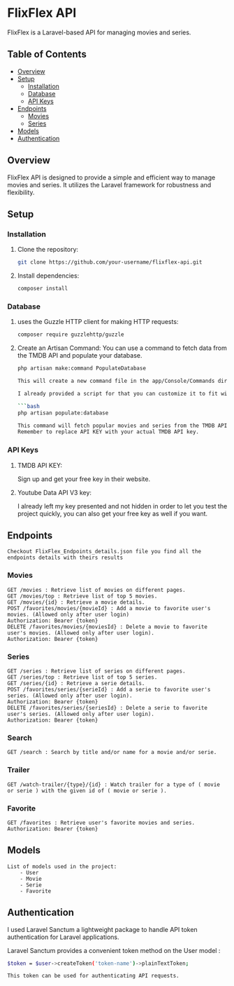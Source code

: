 # FlixFlex API

FlixFlex is a Laravel-based API for managing movies and series.

## Table of Contents

- [Overview](#overview)
- [Setup](#setup)
  - [Installation](#installation)
  - [Database](#database)
  - [API Keys](#api-keys)
- [Endpoints](#endpoints)
  - [Movies](#movies)
  - [Series](#series)
- [Models](#models)
- [Authentication](#authentication)

## Overview

FlixFlex API is designed to provide a simple and efficient way to manage movies and series. It utilizes the Laravel framework for robustness and flexibility.

## Setup

### Installation

1. Clone the repository:

   ```bash
   git clone https://github.com/your-username/flixflex-api.git

2. Install dependencies:

    ```bash
    composer install


### Database

1. uses the Guzzle HTTP client for making HTTP requests:

   ```bash
   composer require guzzlehttp/guzzle

2. Create an Artisan Command:
    You can use a command to fetch data from the TMDB API and populate your database.

    ```bash
    php artisan make:command PopulateDatabase

    This will create a new command file in the app/Console/Commands directory. Open the generated command file (e.g., PopulateDatabase.php) and modify the handle method to fetch data from the TMDB API and insert it into your database.

    I already provided a script for that you can customize it to fit with your needs if you want after that launch the following after having an API KEY from the TMDB API

    ```bash
    php artisan populate:database

    This command will fetch popular movies and series from the TMDB API and insert them into your "movies" and "series" tables.
    Remember to replace API KEY with your actual TMDB API key.

### API Keys

1. TMDB API KEY:

    Sign up and get your free key in their website.

2. Youtube Data API V3 key:

    I already left my key presented and not hidden in order to let you test the project quickly, you can also get your free key as well if you want.


## Endpoints
    Checkout FlixFlex_Endpoints_details.json file you find all the endpoints details with theirs results
### Movies
    GET /movies : Retrieve list of movies on different pages.
    GET /movies/top : Retrieve list of top 5 movies.
    GET /movies/{id} : Retrieve a movie details.
    POST /favorites/movies/{movieId} : Add a movie to favorite user's movies. (Allowed only after user login)
    Authorization: Bearer {token}
    DELETE /favorites/movies/{moviesId} : Delete a movie to favorite user's movies. (Allowed only after user login).
    Authorization: Bearer {token}

### Series
    GET /series : Retrieve list of series on different pages.
    GET /series/top : Retrieve list of top 5 series.
    GET /series/{id} : Retrieve a serie details.
    POST /favorites/series/{serieId} : Add a serie to favorite user's series. (Allowed only after user login).
    Authorization: Bearer {token}
    DELETE /favorites/series/{seriesId} : Delete a serie to favorite user's series. (Allowed only after user login).
    Authorization: Bearer {token}

### Search
    GET /search : Search by title and/or name for a movie and/or serie.

### Trailer
    GET /watch-trailer/{type}/{id} : Watch trailer for a type of ( movie or serie ) with the given id of ( movie or serie ).

### Favorite
    GET /favorites : Retrieve user's favorite movies and series.
    Authorization: Bearer {token}

## Models

    List of models used in the project:
        - User
        - Movie
        - Serie
        - Favorite

## Authentication

   I used Laravel Sanctum a lightweight package to handle API token authentication for Laravel applications.

   Laravel Sanctum provides a convenient token method on the User model :

   ```bash
   $token = $user->createToken('token-name')->plainTextToken;

   This token can be used for authenticating API requests.
